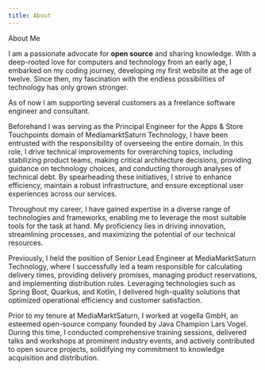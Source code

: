```yaml
---
title: About
---
```


<span class="text-3xl">About Me <Icon name="carbon:id-management" class="ml-2" />

I am a passionate advocate for **open source** and sharing knowledge. With a deep-rooted love for computers and technology from an early age, I embarked on my coding journey, developing my first website at the age of twelve. Since then, my fascination with the endless possibilities of technology has only grown stronger.

As of now I am supporting several customers as a freelance software engineer and consultant.

Beforehand I was serving as the Principal Engineer for the Apps & Store Touchpoints domain of MediamarktSaturn Technology, I have been entrusted with the responsibility of overseeing the entire domain. In this role, I drive technical improvements for overarching topics, including stabilizing product teams, making critical architecture decisions, providing guidance on technology choices, and conducting thorough analyses of technical debt. By spearheading these initiatives, I strive to enhance efficiency, maintain a robust infrastructure, and ensure exceptional user experiences across our services.

Throughout my career, I have gained expertise in a diverse range of technologies and frameworks, enabling me to leverage the most suitable tools for the task at hand. My proficiency lies in driving innovation, streamlining processes, and maximizing the potential of our technical resources.

Previously, I held the position of Senior Lead Engineer at MediaMarktSaturn Technology, where I successfully led a team responsible for calculating delivery times, providing delivery promises, managing product reservations, and implementing distribution rules. Leveraging technologies such as Spring Boot, Quarkus, and Kotlin, I delivered high-quality solutions that optimized operational efficiency and customer satisfaction.

Prior to my tenure at MediaMarktSaturn, I worked at vogella GmbH, an esteemed open-source company founded by Java Champion Lars Vogel. During this time, I conducted comprehensive training sessions, delivered talks and workshops at prominent industry events, and actively contributed to open source projects, solidifying my commitment to knowledge acquisition and distribution.
